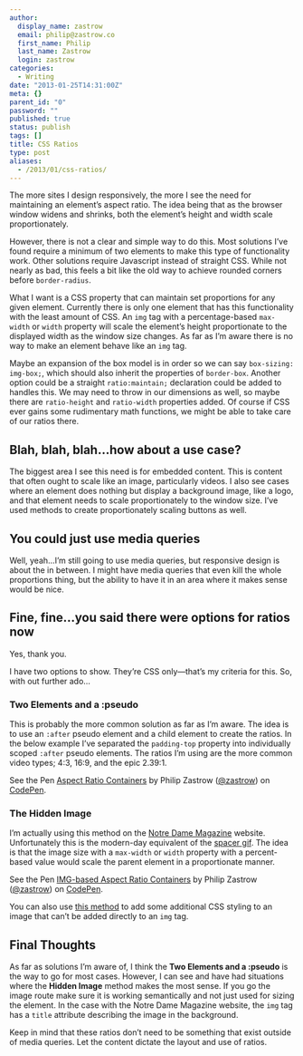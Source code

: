 ```yaml
---
author:
  display_name: zastrow
  email: philip@zastrow.co
  first_name: Philip
  last_name: Zastrow
  login: zastrow
categories:
  - Writing
date: "2013-01-25T14:31:00Z"
meta: {}
parent_id: "0"
password: ""
published: true
status: publish
tags: []
title: CSS Ratios
type: post
aliases:
  - /2013/01/css-ratios/
---
```

<p>The more sites I design responsively, the more I see the need for maintaining an element’s aspect ratio. The idea being that as the browser window widens and shrinks, both the element’s height and width scale proportionately.</p>
<p>However, there is not a clear and simple way to do this. Most solutions I’ve found require a minimum of two elements to make this type of functionality work. Other solutions require Javascript instead of straight CSS. While not nearly as bad, this feels a bit like the old way to achieve rounded corners before <code class="highlighter-rouge">border-radius</code>.</p>
<p>What I want is a CSS property that can maintain set proportions for any given element. Currently there is only one element that has this functionality with the least amount of CSS. An <code class="highlighter-rouge">img</code> tag with a percentage-based <code class="highlighter-rouge">max-width</code> or <code class="highlighter-rouge">width</code> property will scale the element’s height proportionate to the displayed width as the window size changes. As far as I’m aware there is no way to make an element behave like an <code class="highlighter-rouge">img</code> tag.</p>
<p>Maybe an expansion of the box model is in order so we can say <code class="highlighter-rouge">box-sizing: img-box;</code>, which should also inherit the properties of <code class="highlighter-rouge">border-box</code>. Another option could be a straight <code class="highlighter-rouge">ratio:maintain;</code> declaration could be added to handles this. We may need to throw in our dimensions as well, so maybe there are <code class="highlighter-rouge">ratio-height</code> and <code class="highlighter-rouge">ratio-width</code> properties added. Of course if CSS ever gains some rudimentary math functions, we might be able to take care of our ratios there.</p>
<h2 id="blah-blah-blahhow-about-a-use-case">Blah, blah, blah…how about a use case?</h2>
<p>The biggest area I see this need is for embedded content. This is content that often ought to scale like an image, particularly videos. I also see cases where an element does nothing but display a background image, like a logo, and that element needs to scale proportionately to the window size. I’ve used methods to create proportionately scaling buttons as well.</p>
<h2 id="you-could-just-use-media-queries">You could just use media queries</h2>
<p>Well, yeah…I’m still going to use media queries, but responsive design is about the in between. I might have media queries that even kill the whole proportions thing, but the ability to have it in an area where it makes sense would be nice.</p>
<h2 id="fine-fineyou-said-there-were-options-for-ratios-now">Fine, fine…you said there were options for ratios now</h2>
<p>Yes, thank you.</p>
<p>I have two options to show. They’re CSS only—that’s my criteria for this. So, with out further ado…</p>
<h3 id="two-elements-and-a-pseudo">Two Elements and a :pseudo</h3>
<p>This is probably the more common solution as far as I’m aware. The idea is to use an <code class="highlighter-rouge">:after</code> pseudo element and a child element to create the ratios. In the below example I’ve separated the <code class="highlighter-rouge">padding-top</code> property into individually scoped <code class="highlighter-rouge">:after</code> pseudo elements. The ratios I’m using are the more common video types; 4:3, 16:9, and the epic 2.39:1.</p>
<p data-height="300" data-theme-id="21151" data-slug-hash="wBFaD" data-default-tab="html,result" data-user="zastrow" data-embed-version="2" class="codepen">See the Pen <a href="http://codepen.io/zastrow/pen/wBFaD/">Aspect Ratio Containers</a> by Philip Zastrow (<a href="http://codepen.io/zastrow">@zastrow</a>) on <a href="http://codepen.io">CodePen</a>.</p>
<p><script async="" src="//assets.codepen.io/assets/embed/ei.js"></script></p>
<h3 id="the-hidden-image">The Hidden Image</h3>
<p>I’m actually using this method on the <a href="http://magazine.nd.edu">Notre Dame Magazine</a> website. Unfortunately this is the modern-day equivalent of the <a href="http://en.wikipedia.org/wiki/Spacer_GIF">spacer gif</a>. The idea is that the image size with a <code class="highlighter-rouge">max-width</code> or <code class="highlighter-rouge">width</code> property with a percent-based value would scale the parent element in a proportionate manner.</p>
<p data-height="300" data-theme-id="21151" data-slug-hash="FELlc" data-default-tab="html,result" data-user="zastrow" data-embed-version="2" class="codepen">See the Pen <a href="http://codepen.io/zastrow/pen/FELlc/">IMG-based Aspect Ratio Containers</a> by Philip Zastrow (<a href="http://codepen.io/zastrow">@zastrow</a>) on <a href="http://codepen.io">CodePen</a>.</p>
<p><script async="" src="//assets.codepen.io/assets/embed/ei.js"></script></p>
<p>You can also use <a href="http://cdpn.io/rCpIB">this method</a> to add some additional CSS styling to an image that can’t be added directly to an <code class="highlighter-rouge">img</code> tag.</p>
<h2 id="final-thoughts">Final Thoughts</h2>
<p>As far as solutions I’m aware of, I think the <strong>Two Elements and a :pseudo</strong> is the way to go for most cases. However, I can see and have had situations where the <strong>Hidden Image</strong> method makes the most sense. If you go the image route make sure it is working semantically and not just used for sizing the element. In the case with the Notre Dame Magazine website, the <code class="highlighter-rouge">img</code> tag has a <code class="highlighter-rouge">title</code> attribute describing the image in the background.</p>
<p>Keep in mind that these ratios don’t need to be something that exist outside of media queries. Let the content dictate the layout and use of ratios.</p>
